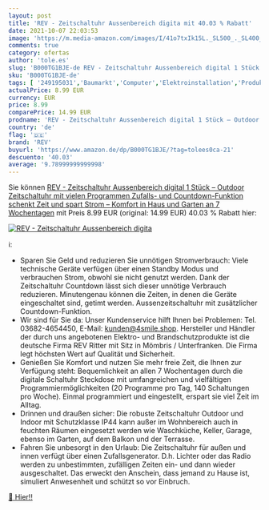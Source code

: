 ```yaml
---
layout: post
title: 'REV - Zeitschaltuhr Aussenbereich digita mit 40.03 % Rabatt'
date: 2021-10-07 22:03:53
image: 'https://m.media-amazon.com/images/I/41o7txIk15L._SL500_._SL400_.jpg'
comments: true
category: ofertas
author: 'tole.es'
slug: 'B000TG1BJE-de REV - Zeitschaltuhr Aussenbereich digital 1 Stück –...'
sku: 'B000TG1BJE-de'
tags: [ '249195031','Baumarkt','Computer','Elektroinstallation','Produkte','Stromversorgung','Zeitschaltuhren','rev', ]
actualPrice: 8.99 EUR
currency: EUR
price: 8.99
comparePrice: 14.99 EUR
prodname: 'REV - Zeitschaltuhr Aussenbereich digital 1 Stück – Outdoor Zeitschaltuhr mit vielen Programmen  Zufalls- und Countdown-Funktion schenkt Zeit und spart Strom – Komfort in Haus und Garten an 7 Wochentagen'
country: 'de'
flag: '🇩🇪'
brand: 'REV'
buyurl: 'https://www.amazon.de/dp/B000TG1BJE/?tag=tolees0ca-21'
descuento: '40.03'
average: '9.78999999999998'
---
```


Sie können [REV - Zeitschaltuhr Aussenbereich digital 1 Stück – Outdoor Zeitschaltuhr mit vielen Programmen  Zufalls- und Countdown-Funktion schenkt Zeit und spart Strom – Komfort in Haus und Garten an 7 Wochentagen](https://www.amazon.de/dp/B000TG1BJE/?tag=tolees0ca-21) mit Preis 8.99 EUR (original: 14.99 EUR) 40.03 % Rabatt hier:

[![REV - Zeitschaltuhr Aussenbereich digita](https://m.media-amazon.com/images/I/41o7txIk15L._SL500_._SL400_.jpg)](https://www.amazon.de/dp/B000TG1BJE/?tag=tolees0ca-21)

ℹ️:

- Sparen Sie Geld und reduzieren Sie unnötigen Stromverbrauch: Viele technische Geräte verfügen über einen Standby Modus und verbrauchen Strom, obwohl sie nicht genutzt werden. Dank der Zeitschaltuhr Countdown lässt sich dieser unnötige Verbrauch reduzieren. Minutengenau können die Zeiten, in denen die Geräte eingeschaltet sind, getimt werden. Aussenzeitschaltuhr mit zusätzlicher Countdown-Funktion.
- Wir sind für Sie da: Unser Kundenservice hilft Ihnen bei Problemen: Tel. 03682-4654450, E-Mail: kunden@4smile.shop. Hersteller und Händler der durch uns angebotenen Elektro- und Brandschutzprodukte ist die deutsche Firma REV Ritter mit Sitz in Mömbris / Unterfranken. Die Firma legt höchsten Wert auf Qualität und Sicherheit.
- Genießen Sie Komfort und nutzen Sie mehr freie Zeit, die Ihnen zur Verfügung steht: Bequemlichkeit an allen 7 Wochentagen durch die digitale Schaltuhr Steckdose mit umfangreichen und vielfältigen Programmiermöglichkeiten (20 Programme pro Tag, 140 Schaltungen pro Woche). Einmal programmiert und eingestellt, erspart sie viel Zeit im Alltag.
- Drinnen und draußen sicher: Die robuste Zeitschaltuhr Outdoor und Indoor mit Schutzklasse IP44 kann außer im Wohnbereich auch in feuchten Räumen eingesetzt werden wie Waschküche, Keller, Garage, ebenso im Garten, auf dem Balkon und der Terrasse.
- Fahren Sie unbesorgt in den Urlaub: Die Zeitschaltuhr für außen und innen verfügt über einen Zufallsgenerator. D.h. Lichter oder das Radio werden zu unbestimmten, zufälligen Zeiten ein- und dann wieder ausgeschaltet. Das erweckt den Anschein, dass jemand zu Hause ist, simuliert Anwesenheit und schützt so vor Einbruch.

[🛒 Hier!!](https://www.amazon.de/dp/B000TG1BJE/?tag=tolees0ca-21)
